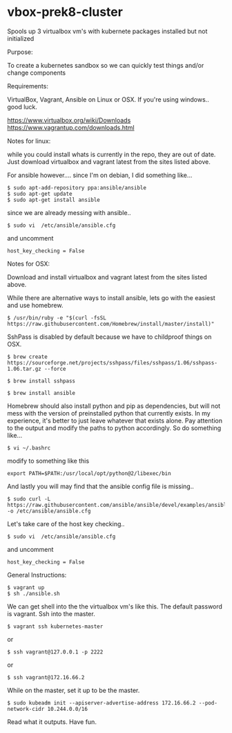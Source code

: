 # vbox-prek8-cluster
Spools up 3 virtualbox vm's with kubernete packages installed but not initialized

Purpose:

To create a kubernetes sandbox so we can quickly test things and/or change components

Requirements:

VirtualBox, Vagrant, Ansible on Linux or OSX. If you're using windows.. good luck.

https://www.virtualbox.org/wiki/Downloads
https://www.vagrantup.com/downloads.html

Notes for linux:

while you could install whats is currently in the repo, they are out of date. Just download virtualbox and vagrant latest from the sites listed above.

For ansible however.... since I'm on debian, I did something like...

	$ sudo apt-add-repository ppa:ansible/ansible
	$ sudo apt-get update
	$ sudo apt-get install ansible

since we are already messing with ansible..

	$ sudo vi  /etc/ansible/ansible.cfg

and uncomment 

	host_key_checking = False

Notes for OSX:

Download and install virtualbox and vagrant latest from the sites listed above.

While there are alternative ways to install ansible, lets go with the easiest and use homebrew.

	$ /usr/bin/ruby -e "$(curl -fsSL https://raw.githubusercontent.com/Homebrew/install/master/install)"

SshPass is disabled by default because we have to childproof things on OSX.

	$ brew create https://sourceforge.net/projects/sshpass/files/sshpass/1.06/sshpass-1.06.tar.gz --force

	$ brew install sshpass

	$ brew install ansible

Homebrew should also install python and pip as dependencies, but will not mess with the version of preinstalled python that currently exists. In my experience, it's better to just leave whatever that exists alone. Pay attention to the output and modify the paths to python accordingly. So do something like...

	$ vi ~/.bashrc

modify to something like this

	export PATH=$PATH:/usr/local/opt/python@2/libexec/bin

And lastly you will may find that the ansible config file is missing..

	$ sudo curl -L https://raw.githubusercontent.com/ansible/ansible/devel/examples/ansible.cfg -o /etc/ansible/ansible.cfg

Let's take care of the host key checking..

	$ sudo vi  /etc/ansible/ansible.cfg

and uncomment 

	host_key_checking = False

General Instructions:

	$ vagrant up
	$ sh ./ansible.sh


We can get shell into the the virtualbox vm's like this. The default password is vagrant. Ssh into the master.

	$ vagrant ssh kubernetes-master

 or 

	$ ssh vagrant@127.0.0.1 -p 2222

 or 

 	$ ssh vagrant@172.16.66.2 

While on the master, set it up to be the master.

	$ sudo kubeadm init --apiserver-advertise-address 172.16.66.2 --pod-network-cidr 10.244.0.0/16

Read what it outputs. Have fun.	